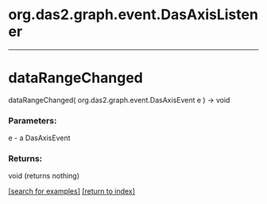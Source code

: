 # org.das2.graph.event.DasAxisListener



***
<a name="dataRangeChanged"></a>
# dataRangeChanged
dataRangeChanged( org.das2.graph.event.DasAxisEvent e ) &rarr; void



### Parameters:
e - a DasAxisEvent

### Returns:
void (returns nothing)


<a href="https://github.com/autoplot/dev/search?q=dataRangeChanged&unscoped_q=dataRangeChanged">[search for examples]</a>
<a href="https://github.com/autoplot/documentation/blob/master/javadoc/index-all.md">[return to index]</a>

